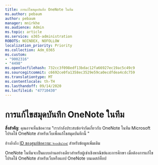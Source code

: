 ```yaml
---
title: การแก้ไขสมุดบันทึก OneNote ในทีม
ms.author: pebaum
author: pebaum
manager: mnirkhe
ms.audience: Admin
ms.topic: article
ms.service: o365-administration
ROBOTS: NOINDEX, NOFOLLOW
localization_priority: Priority
ms.collection: Adm_O365
ms.custom:
- "9002316"
- "4498"
ms.openlocfilehash: 732cc3f098edf13bdac12fa66927ec19ac5c49c9
ms.sourcegitcommit: c6692ce0fa1358ec3529e59ca0ecdfdea4cdc759
ms.translationtype: MT
ms.contentlocale: th-TH
ms.lasthandoff: 09/14/2020
ms.locfileid: "47710430"
---
```

# <a name="editing-onenote-notebooks-in-teams"></a>การแก้ไขสมุดบันทึก OneNote ในทีม

**สิ่งสำคัญ**: คุณอาจเห็นข้อความ "เรากำลังประสบข้อจำกัดเกี่ยวกับ OneNote ในทีม Microsoft โปรดใช้ OneNote สำหรับเว็บเพื่อแก้ไขสมุดบันทึกนี้ "  

อ้างอิงถึง [ID ของศูนย์ข้อความ: ๒๐๗๔๓๙](https://admin.microsoft.com/Adminportal/Home?source=applauncher#MessageCenter?id=MC207439) สำหรับข้อมูลเพิ่มเติม

OneNote ในทีมจะเป็นแบบอ่านอย่างเดียวสำหรับผู้เช่าเชิงพาณิชย์และการศึกษา เมื่อต้องการแก้ไขโปรดใช้ OneNote สำหรับเว็บหรือแอป OneNote บนเดสก์ท็อป
